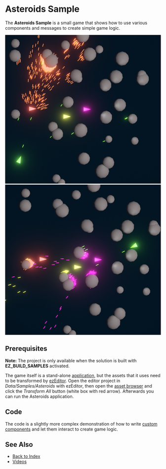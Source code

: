 # Asteroids Sample

The **Asteroids Sample** is a small game that shows how to use various components and messages to create simple game logic.

![Asteroids](media/asteroids1.jpg)
![Asteroids](media/asteroids2.jpg)

## Prerequisites

**Note:** The project is only available when the solution is built with **EZ_BUILD_SAMPLES** activated.

The game itself is a stand-alone [application](../runtime/application/application.md), but the assets that it uses need to be transformed by [ezEditor](../editor/editor-overview.md). Open the editor project in *Data/Samples/Asteroids* with ezEditor, then open the [asset browser](../assets/asset-browser.md) and click the *Transform All* button (white box with red arrow). Afterwards you can run the Asteroids application.

## Code

The code is a slightly more complex demonstration of how to write [custom components](../runtime/world/custom-components.md) and let them interact to create game logic.

## See Also

* [Back to Index](../index.md)
* [Videos](../appendix/videos.md)